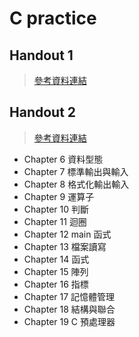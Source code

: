 # C practice

## Handout 1

> [參考資料連結](https://web.fg.tp.edu.tw/~earth/vision/study/cprogram06/C_handout.pdf)

## Handout 2

> [參考資料連結](http://dywang.csie.cyut.edu.tw/dywang/download/pdf/clanguage.pdf)

+ Chapter 6 資料型態
+ Chapter 7 標準輸出與輸入
+ Chapter 8 格式化輸出輸入
+ Chapter 9 運算子
+ Chapter 10 判斷
+ Chapter 11 迴圈
+ Chapter 12 main 函式
+ Chapter 13 檔案讀寫
+ Chapter 14 函式
+ Chapter 15 陣列
+ Chapter 16 指標
+ Chapter 17 記憶體管理
+ Chapter 18 結構與聯合
+ Chapter 19 C 預處理器
<!--
+ Chapter 20 除錯器 gdb
+ Chapter 21 Strip 程式執行檔瘦身
+ Chapter 22 QtEmbedded porting
-->
